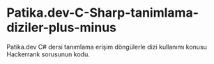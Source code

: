 # Patika.dev-C-Sharp-tanimlama-diziler-plus-minus
Patika.dev C# dersi tanımlama erişim döngülerle dizi kullanımı konusu Hackerrank sorusunun kodu.
